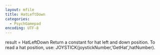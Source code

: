 ```yaml
---
layout: mfile
title: HatLeftDown
categories:
  - PsychGamepad
encoding: UTF-8
---
```


result = HatLeftDown
Return a constant for hat left and down position.  To read a hat position, use:
JOYSTICK(joystickNumber,'GetHat',hatNumber).